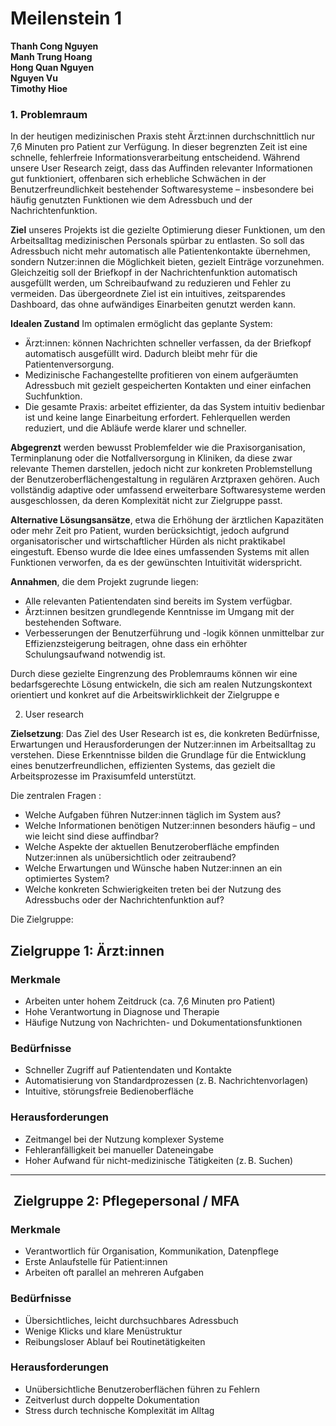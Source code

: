 # Meilenstein 1
**Thanh Cong Nguyen**   
**Manh Trung Hoang**  
**Hong Quan Nguyen**  
**Nguyen Vu**  
**Timothy Hioe**

### 1. Problemraum

In der heutigen medizinischen Praxis steht Ärzt:innen durchschnittlich nur 7,6 Minuten pro Patient zur Verfügung. In dieser begrenzten Zeit ist eine schnelle, fehlerfreie Informationsverarbeitung entscheidend. Während unsere User Research zeigt, dass das Auffinden relevanter Informationen gut funktioniert, offenbaren sich erhebliche Schwächen in der Benutzerfreundlichkeit bestehender Softwaresysteme – insbesondere bei häufig genutzten Funktionen wie dem Adressbuch und der Nachrichtenfunktion.

**Ziel** unseres Projekts ist die gezielte Optimierung dieser Funktionen, um den Arbeitsalltag medizinischen Personals spürbar zu entlasten. So soll das Adressbuch nicht mehr automatisch alle Patientenkontakte übernehmen, sondern Nutzer:innen die Möglichkeit bieten, gezielt Einträge vorzunehmen. Gleichzeitig soll der Briefkopf in der Nachrichtenfunktion automatisch ausgefüllt werden, um Schreibaufwand zu reduzieren und Fehler zu vermeiden. Das übergeordnete Ziel ist ein intuitives, zeitsparendes Dashboard, das ohne aufwändiges Einarbeiten genutzt werden kann.

**Idealen Zustand**
Im optimalen ermöglicht das geplante System:
- Ärzt:innen: können Nachrichten schneller verfassen, da der Briefkopf automatisch ausgefüllt wird. Dadurch bleibt mehr für die Patientenversorgung.
- Medizinische Fachangestellte profitieren von einem aufgeräumten Adressbuch mit gezielt gespeicherten Kontakten und einer einfachen Suchfunktion.
- Die gesamte Praxis: arbeitet effizienter, da das System intuitiv bedienbar ist und keine lange Einarbeitung erfordert. Fehlerquellen werden reduziert, und die Abläufe werde klarer und schneller.

**Abgegrenzt** werden bewusst Problemfelder wie die Praxisorganisation, Terminplanung oder die Notfallversorgung in Kliniken, da diese zwar relevante Themen darstellen, jedoch nicht zur konkreten Problemstellung der Benutzeroberflächengestaltung in regulären Arztpraxen gehören. Auch vollständig adaptive oder umfassend erweiterbare Softwaresysteme werden ausgeschlossen, da deren Komplexität nicht zur Zielgruppe passt.

**Alternative Lösungsansätze**, etwa die Erhöhung der ärztlichen Kapazitäten oder mehr Zeit pro Patient, wurden berücksichtigt, jedoch aufgrund organisatorischer und wirtschaftlicher Hürden als nicht praktikabel eingestuft. Ebenso wurde die Idee eines umfassenden Systems mit allen Funktionen verworfen, da es der gewünschten Intuitivität widerspricht.

**Annahmen**, die dem Projekt zugrunde liegen:
- Alle relevanten Patientendaten sind bereits im System verfügbar.
- Ärzt:innen besitzen grundlegende Kenntnisse im Umgang mit der bestehenden Software.
- Verbesserungen der Benutzerführung und -logik können unmittelbar zur Effizienzsteigerung beitragen, ohne dass ein erhöhter Schulungsaufwand notwendig ist.

Durch diese gezielte Eingrenzung des Problemraums können wir eine bedarfsgerechte Lösung entwickeln, die sich am realen Nutzungskontext orientiert und konkret auf die Arbeitswirklichkeit der Zielgruppe e

2. User research

**Zielsetzung**:
Das Ziel des User Research ist es, die konkreten Bedürfnisse, Erwartungen und Herausforderungen der Nutzer:innen im Arbeitsalltag zu verstehen. Diese Erkenntnisse bilden die Grundlage für die Entwicklung eines benutzerfreundlichen, effizienten Systems, das gezielt die Arbeitsprozesse im Praxisumfeld unterstützt.

Die zentralen Fragen :
* Welche Aufgaben führen Nutzer:innen täglich im System aus?
* Welche Informationen benötigen Nutzer:innen besonders häufig – und wie leicht sind diese auffindbar?
* Welche Aspekte der aktuellen Benutzeroberfläche empfinden Nutzer:innen als unübersichtlich oder zeitraubend?
* Welche Erwartungen und Wünsche haben Nutzer:innen an ein optimiertes System?
* Welche konkreten Schwierigkeiten treten bei der Nutzung des Adressbuchs oder der Nachrichtenfunktion auf?

Die Zielgruppe:

##  Zielgruppe 1: Ärzt:innen

### Merkmale
- Arbeiten unter hohem Zeitdruck (ca. 7,6 Minuten pro Patient)
- Hohe Verantwortung in Diagnose und Therapie
- Häufige Nutzung von Nachrichten- und Dokumentationsfunktionen

### Bedürfnisse
- Schneller Zugriff auf Patientendaten und Kontakte
- Automatisierung von Standardprozessen (z. B. Nachrichtenvorlagen)
- Intuitive, störungsfreie Bedienoberfläche

### Herausforderungen
- Zeitmangel bei der Nutzung komplexer Systeme
- Fehleranfälligkeit bei manueller Dateneingabe
- Hoher Aufwand für nicht-medizinische Tätigkeiten (z. B. Suchen)

---

## ️ Zielgruppe 2: Pflegepersonal / MFA

### Merkmale
- Verantwortlich für Organisation, Kommunikation, Datenpflege
- Erste Anlaufstelle für Patient:innen
- Arbeiten oft parallel an mehreren Aufgaben

### Bedürfnisse
- Übersichtliches, leicht durchsuchbares Adressbuch
- Wenige Klicks und klare Menüstruktur
- Reibungsloser Ablauf bei Routinetätigkeiten

### Herausforderungen
- Unübersichtliche Benutzeroberflächen führen zu Fehlern
- Zeitverlust durch doppelte Dokumentation
- Stress durch technische Komplexität im Alltag